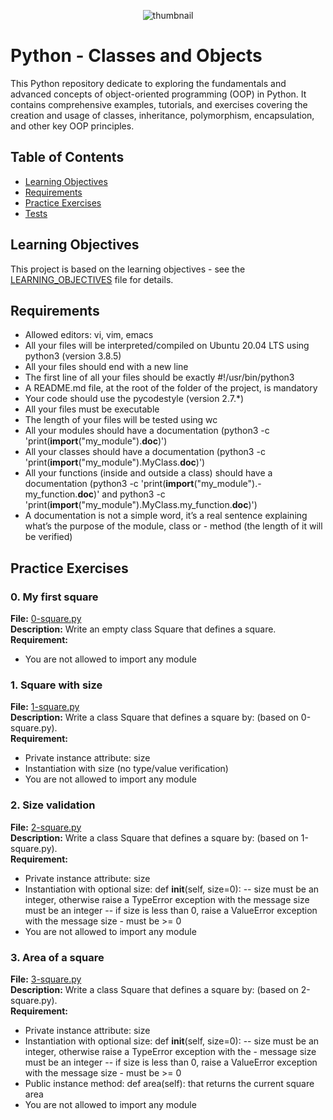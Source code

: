 <p align="center">
<img src="https://s3.eu-west-3.amazonaws.com/hbtn.intranet.project.files/holbertonschool-higher-level_programming+/247/oop-meme.jpg" alt="thumbnail">
</p>

# Python - Classes and Objects

This Python repository dedicate to exploring the fundamentals and advanced concepts of object-oriented programming (OOP) in Python. It contains comprehensive examples, tutorials, and exercises covering the creation and usage of classes, inheritance, polymorphism, encapsulation, and other key OOP principles.  

## Table of Contents
- [Learning Objectives](#learning-objectives)
- [Requirements](#requirements)
- [Practice Exercises](#practice-exercises)
- [Tests](#tests)
## Learning Objectives

This project is based on the learning objectives - see the [LEARNING_OBJECTIVES](https://github.com/Goaty-yagi/holbertonschool-higher_level_programming/blob/main/python-classes/LEANING_OBJECTIVES.md) file for details.

## Requirements
- Allowed editors: vi, vim, emacs
- All your files will be interpreted/compiled on Ubuntu 20.04 LTS using python3 (version 3.8.5)
- All your files should end with a new line
- The first line of all your files should be exactly #!/usr/bin/python3
- A README.md file, at the root of the folder of the project, is mandatory
- Your code should use the pycodestyle (version 2.7.*)
- All your files must be executable
- The length of your files will be tested using wc
- All your modules should have a documentation (python3 -c 'print(__import__("my_module").__doc__)')
- All your classes should have a documentation (python3 -c 'print(__import__("my_module").MyClass.__doc__)')
- All your functions (inside and outside a class) should have a documentation (python3 -c 'print(__import__("my_module").- my_function.__doc__)' and python3 -c 'print(__import__("my_module").MyClass.my_function.__doc__)')
- A documentation is not a simple word, it’s a real sentence explaining what’s the purpose of the module, class or - method (the length of it will be verified)

## Practice Exercises

### 0. My first square

**File:** [0-square.py](https://github.com/Goaty-yagi/holbertonschool-higher_level_programming/blob/main/python-classes/0-square.py)<br>
**Description:** Write an empty class Square that defines a square.<br>
**Requirement:** <br>
- You are not allowed to import any module


### 1. Square with size

**File:** [1-square.py](https://github.com/Goaty-yagi/holbertonschool-higher_level_programming/blob/main/python-classes/1-square.py)<br>
**Description:** Write a class Square that defines a square by: (based on 0-square.py).<br>
**Requirement:** <br>
- Private instance attribute: size
- Instantiation with size (no type/value verification)
- You are not allowed to import any module

### 2. Size validation

**File:** [2-square.py](https://github.com/Goaty-yagi/holbertonschool-higher_level_programming/blob/main/python-classes/2-square.py)<br>
**Description:** Write a class Square that defines a square by: (based on 1-square.py).<br>
**Requirement:** <br>
- Private instance attribute: size
- Instantiation with optional size: def __init__(self, size=0):
-- size must be an integer, otherwise raise a TypeError exception with the message size must be an integer
-- if size is less than 0, raise a ValueError exception with the message size - must be >= 0
- You are not allowed to import any module

### 3. Area of a square

**File:** [3-square.py](https://github.com/Goaty-yagi/holbertonschool-higher_level_programming/blob/main/python-classes/3-square.py)<br>
**Description:** Write a class Square that defines a square by: (based on 2-square.py).<br>
**Requirement:** <br>
- Private instance attribute: size
- Instantiation with optional size: def __init__(self, size=0):
--  size must be an integer, otherwise raise a TypeError exception with the - message size must be an integer
--  if size is less than 0, raise a ValueError exception with the message size - must be >= 0
- Public instance method: def area(self): that returns the current square area
- You are not allowed to import any module

